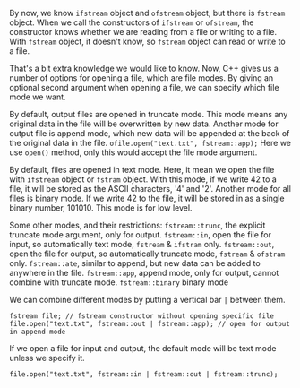 
By now, we know `ifstream` object and `ofstream` object, but there is `fstream` object. When we call the constructors of `ifstream` or `ofstream`, the constructor knows whether we are reading from a file or writing to a file. With `fstream` object, it doesn't know, so `fstream` object can read or write to a file.

That's a bit extra knowledge we would like to know. Now, C++ gives us a number of options for opening a file, which are file modes. By giving an optional second argument when opening a file, we can specify which file mode we want.

By default, output files are opened in truncate mode. This mode means any original data in the file will be overwritten by new data. 
Another mode for output file is append mode, which new data will be appended at the back of the original data in the file.
`ofile.open("text.txt", fstream::app);`
Here we use `open()` method, only this would accept the file mode argument.

By default, files are opened in text mode. Here, it mean we open the file with `ifstream` object or `fstram` object. With this mode, if we write 42 to a file, it will be stored as the ASCII characters, '4' and '2'. 
Another mode for all files is binary mode. If we write 42 to the file, it will be stored in as a single binary number, 101010. This mode is for low level.

Some other modes, and their restrictions:
`fstream::trunc`, the explicit truncate mode argument, only for output.
`fstream::in`, open the file for input, so automatically text mode, `fstream` & `ifstram` only.
`fstream::out`, open the file for output, so automatically truncate mode, `fstream` & `ofstram` only.
`fstream::ate`, similar to append, but new data can be added to anywhere in the file.
`fstream::app`, append mode, only for output, cannot combine with truncate mode.
`fstream::binary` binary mode

We can combine different modes by putting a vertical bar `|` between them.
```
fstream file; // fstream constructor without opening specific file
file.open("text.txt", fstream::out | fstream::app); // open for output in append mode
```
If we open a file for input and output, the default mode will be text mode unless we specify it.
```
file.open("text.txt", fstream::in | fstream::out | fstream::trunc);
```
